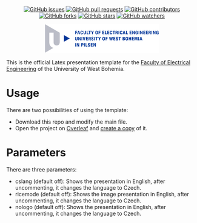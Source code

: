 <p align="center">
  <a href="https://github.com/sadda/uwb-fee-template/issues"><img src="https://img.shields.io/github/issues/sadda/uwb-fee-template" alt="GitHub issues"></a>
  <a href="https://github.com/sadda/uwb-fee-template/pulls"><img src="https://img.shields.io/github/issues-pr/sadda/uwb-fee-template" alt="GitHub pull requests"></a>
  <a href="https://github.com/sadda/uwb-fee-template/graphs/contributors"><img src="https://img.shields.io/github/contributors/sadda/uwb-fee-template" alt="GitHub contributors"></a>
  <a href="https://github.com/sadda/uwb-fee-template/network/members"><img src="https://img.shields.io/github/forks/sadda/uwb-fee-template" alt="GitHub forks"></a>
  <a href="https://github.com/sadda/uwb-fee-template/stargazers"><img src="https://img.shields.io/github/stars/sadda/uwb-fee-template" alt="GitHub stars"></a>
  <a href="https://github.com/sadda/uwb-fee-template/watchers"><img src="https://img.shields.io/github/watchers/sadda/uwb-fee-template" alt="GitHub watchers"></a>
</p>

<p align="center">
<img src="https://github.com/sadda/uwb-fee-template/raw/main/docs/resources/uwb_fee_logo.png" alt="University of West Bohemia" width="300">
</p>

This is the official Latex presentation template for the [Faculty of Electrical Engineering](https://www.fel.zcu.cz/en/) of the University of West Bohemia.

# Usage

There are two possibilities of using the template:

- Download this repo and modify the main file.
- Open the project on [Overleaf](https://www.overleaf.com/read/mqszxcxvgjcj#620afc) and [create a copy](https://www.overleaf.com/learn/how-to/Copying_a_project) of it.

# Parameters

There are three parameters:

- cslang (default off): Shows the presentation in English, after uncommenting, it changes the language to Czech.
- ricemode (default off): Shows the image presentation in English, after uncommenting, it changes the language to Czech.
- nologo (default off): Shows the presentation in English, after uncommenting, it changes the language to Czech.